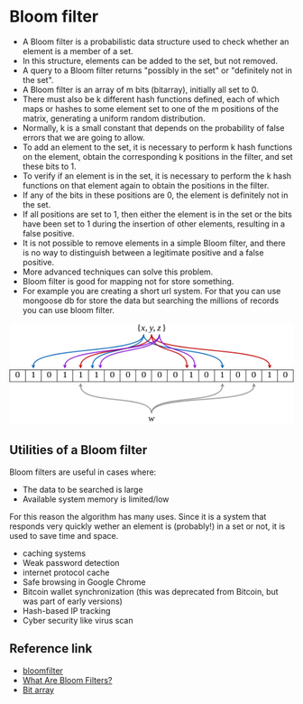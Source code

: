 # Bloom filter

- A Bloom filter is a probabilistic data structure used to check whether an element is a member of a set.
- In this structure, elements can be added to the set, but not removed.
- A query to a Bloom filter returns "possibly in the set" or "definitely not in the set".
- A Bloom filter is an array of m bits (bitarray), initially all set to 0.
- There must also be k different hash functions defined, each of which maps or hashes to some element set to one of the m positions of the matrix, generating a uniform random distribution. 
- Normally, k is a small constant that depends on the probability of false errors that we are going to allow.
- To add an element to the set, it is necessary to perform k hash functions on the element, obtain the corresponding k positions in the filter, and set these bits to 1.
- To verify if an element is in the set, it is necessary to perform the k hash functions on that element again to obtain the positions in the filter. 
- If any of the bits in these positions are 0, the element is definitely not in the set.
- If all positions are set to 1, then either the element is in the set or the bits have been set to 1 during the insertion of other elements, resulting in a false positive.
- It is not possible to remove elements in a simple Bloom filter, and there is no way to distinguish between a legitimate positive and a false positive. 
- More advanced techniques can solve this problem.
- Bloom filter is good for mapping not for store something.
- For example you are creating a short url system. For that you can use mongoose db for store the data but searching the millions of records you can use bloom filter.

![alt text](image.png)

## Utilities of a Bloom filter
Bloom filters are useful in cases where:
- The data to be searched is large
- Available system memory is limited/low

For this reason the algorithm has many uses. Since it is a system that responds very quickly wether an element is (probably!) in a set or not, it is used to save time and space.

- caching systems
- Weak password detection
- internet protocol cache
- Safe browsing in Google Chrome
- Bitcoin wallet synchronization (this was deprecated from Bitcoin, but was part of early versions)
- Hash-based IP tracking
- Cyber security like virus scan




## Reference link
- [bloomfilter](https://github.com/oscarpascualbakker/bloomfilter)
- [What Are Bloom Filters?](https://youtu.be/kfFacplFY4Y?si=by1JHdIcZ_epl0fG)
- [Bit array]()